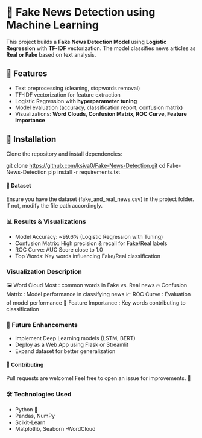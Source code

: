 # 📰 Fake News Detection using Machine Learning

This project builds a **Fake News Detection Model** using **Logistic Regression** with **TF-IDF** vectorization. The model classifies news articles as **Real or Fake** based on text analysis.

## 📌 Features
- Text preprocessing (cleaning, stopwords removal)
- TF-IDF vectorization for feature extraction
- Logistic Regression with **hyperparameter tuning**
- Model evaluation (accuracy, classification report, confusion matrix)
- Visualizations: **Word Clouds, Confusion Matrix, ROC Curve, Feature Importance**


## 🚀 Installation

Clone the repository and install dependencies:

git clone https://github.com/ksiva0/Fake-News-Detection.git
cd Fake-News-Detection
pip install -r requirements.txt

#### 📂 Dataset
Ensure you have the dataset (fake_and_real_news.csv) in the project folder. If not, modify the file path accordingly.

### 📊 Results & Visualizations
- Model Accuracy: ~99.6% (Logistic Regression with Tuning)
- Confusion Matrix: High precision & recall for Fake/Real labels
- ROC Curve: AUC Score close to 1.0
- Top Words: Key words influencing Fake/Real classification

### Visualization	Description
🖼️ Word Cloud	Most : common words in Fake vs. Real news
🔥 Confusion Matrix	 : Model performance in classifying news
📈 ROC Curve :	Evaluation of model performance
📝 Feature Importance	 : Key words contributing to classification

### 📌 Future Enhancements
- Implement Deep Learning models (LSTM, BERT)
- Deploy as a Web App using Flask or Streamlit
- Expand dataset for better generalization

#### 🤝 Contributing
Pull requests are welcome! Feel free to open an issue for improvements. 🚀

### 🛠 Technologies Used
- Python 🐍
- Pandas, NumPy
- Scikit-Learn
- Matplotlib, Seaborn
-WordCloud

